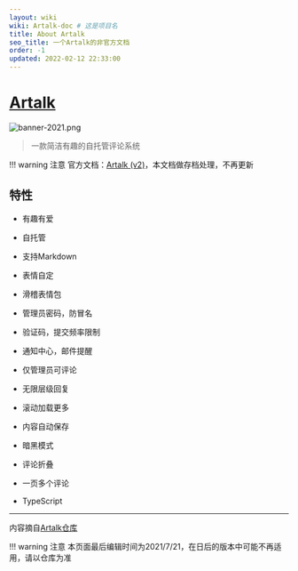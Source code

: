```yaml
---
layout: wiki
wiki: Artalk-doc # 这是项目名
title: About Artalk
seo_title: 一个Artalk的非官方文档
order: -1
updated: 2022-02-12 22:33:00
---
```


# [Artalk](https://artalk.js.org)

![banner-2021.png](https://bu.dusays.com/2021/07/16/8ea9ca8418e55.png)

> 一款简洁有趣的自托管评论系统

!!! warning 注意
官方文档：[Artalk (v2)](https://artalk.js.org/)，本文档做存档处理，不再更新

## 特性

- 有趣有爱

- 自托管

- 支持Markdown

- 表情自定

- 滑稽表情包

- 管理员密码，防冒名

- 验证码，提交频率限制

- 通知中心，邮件提醒

- 仅管理员可评论

- 无限层级回复

- 滚动加载更多

- 内容自动保存

- 暗黑模式

- 评论折叠

- 一页多个评论

- TypeScript

------

内容摘自[Artalk仓库](https://github.com/ArtalkJS/Artalk)

!!! warning 注意
本页面最后编辑时间为2021/7/21，在日后的版本中可能不再适用，请以仓库为准